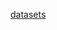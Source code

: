 [datasets]([https://www.kaggle.com/datasets/sanjeetsinghnaik/top-1000-highest-grossing-movies/data])
